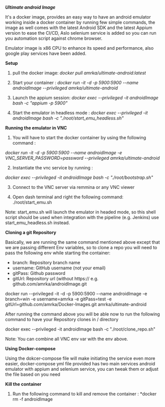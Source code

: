 ***Ultimate android Image***

It's a docker image, provides an easy way to have an android emulator working inside a docker container by running few simple commands, the image as well comes with the latest Android SDK and the latest Appium version to ease the CI/CD, Aslo selenium service is added so you can run you automation script against chrome browser.

Emulator image is x86 CPU to enhance its speed and performance, also google play services have been added.

**Setup** 

1. pull the docker image: *docker pull amrka/ultimate-android:latest*

2. Start your container : *docker run -it -d -p 5900:5900 --name androidImage --privileged amrka/ultimate-android*

3. Launch the appium session: *docker exec --privileged  -it androidImage bash -c "appium -p 5900"*

4. Start the emulator in headless mode : *docker exec --privileged  -it androidImage bash -c "./root/start_emu_headless.sh"*


**Running the emulator in VNC**

1. You will have to start the docker container by using the following command : 

*docker run -it -d -p 5900:5900 --name androidImage -e VNC_SERVER_PASSWORD=password  --privileged amrka/ultimate-android*

2. Instantiate the vnc service by running : 

*docker exec --privileged  -it androidImage bash -c "./root/bootstrap.sh"*

3. Connect to the VNC server via remmina or any VNC viewer

4. Open dash terminal and right the following command:  ./root/start_emu.sh

Note: start_emu.sh will launch the emulator in headed mode, so this shell script should be used when integration with the pipeline (e.g. Jenkins)
 use start_emu_headless.sh instead.

**Cloning a git Repository**

Basically, we are running the same command mentioned above except that we are passing different Env variables, so to clone a repo you will need to pass the following env
while starting the container:

- branch:      Repository branch name
- username: GitHub username (not your email)
- gitPass:      Github password
- gitUrl:        Repository url (without https://   e.g. github.com/amrka/androidImage.git

docker run --privileged -it -d -p 5900:5900 --name androidImage -e branch=win -e username=amrka -e gitPass=test -e gitUrl=github.com/amrka/Docker-Images.git amrka/ultimate-android

After running the command above you will be able now to run the following command to have  your
Repository clones in / directory 

docker exec --privileged -it androidImage bash -c "./root/clone_repo.sh"

Note: You can combine all VNC env var with the env above.

**Using Docker-compose**

Using the dokcer-compose file will make initiating the service even more easier, docker-compose yml file provided has two main services android emulator with appium and selenium service, you can tweak them or adjust the file based on you need


**Kill the container**
1. Run the following command to kill and remove the container : *docker rm -f  androidImage
